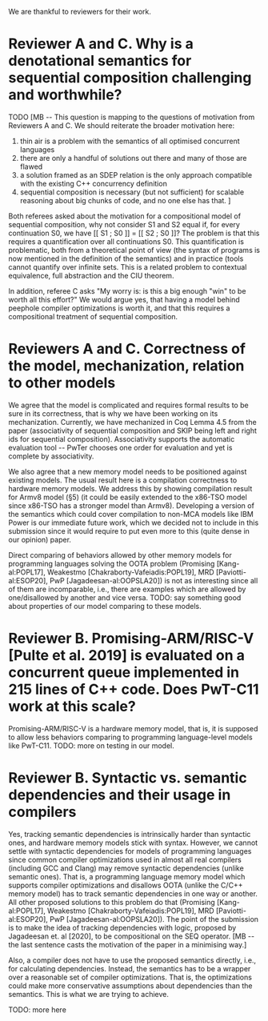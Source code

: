 We are thankful to reviewers for their work.

# Reviewer A and C. Why is a denotational semantics for sequential composition challenging and worthwhile?
TODO
[MB -- This question is mapping to the questions of motivation from Reviewers A and C. We should reiterate the broader motivation here:
1. thin air is a problem with the semantics of all optimised concurrent languages
2. there are only a handful of solutions out there and many of those are flawed
3. a solution framed as an SDEP relation is the only approach compatible with the existing C++ concurrency definition
4. sequential composition is necessary (but not sufficient) for scalable reasoning about big chunks of code, and no one else has that.
]

Both referees asked about the motivation for a compositional model of
sequential composition, why not consider S1 and S2 equal if, for every
continuation S0, we have [[ S1 ; S0 ]] = [[ S2 ; S0 ]]?  The problem
is that this requires a quantification over all continuations S0. This
quantification is problematic, both from a theoretical point of view
(the syntax of programs is now mentioned in the definition of the
semantics) and in practice (tools cannot quantify over infinite
sets. This is a related problem to contextual equivalence, full
abstraction and the CIU theorem.

In addition, referee C asks "My worry is: is this a big enough "win"
to be worth all this effort?" We would argue yes, that having a model
behind peephole compiler optimizations is worth it, and that this
requires a compositional treatment of sequential composition.

# Reviewers A and C. Correctness of the model, mechanization, relation to other models
We agree that the model is complicated and requires formal results to be sure in its correctness,
that is why we have been working on its mechanization.
Currently, we have mechanized in Coq Lemma 4.5 from the paper
(associativity of sequential composition and SKIP being left and right ids for sequential composition).
Associativity supports the automatic evaluation tool -- PwTer chooses one order for evaluation and yet is complete by associativity.

We also agree that a new memory model needs to be positioned against existing models.
The usual result here is a compilation correctness to hardware memory models.
We address this by showing compilation result for Armv8 model (§5)
(it could be easily extended to the x86-TSO model since x86-TSO has a stronger model than Armv8).
Developing a version of the semantics which could cover compilation to non-MCA models like IBM Power
is our immediate future work, which we decided not to include in this submission since it would require to put even
more to this (quite dense in our opinion) paper.

Direct comparing of behaviors allowed by other memory models for programming languages solving the OOTA problem
(Promising [Kang-al:POPL17], Weakestmo [Chakraborty-Vafeiadis:POPL19], MRD [Paviotti-al:ESOP20], PwP [Jagadeesan-al:OOPSLA20])
is not as interesting since all of them are incomparable, i.e., there are examples which are allowed by one/disallowed by another
and vice versa.
TODO: say something good about properties of our model comparing to these models.


# Reviewer B. Promising-ARM/RISC-V [Pulte et al. 2019] is evaluated on a concurrent queue implemented in 215 lines of C++ code. Does PwT-C11 work at this scale?
Promising-ARM/RISC-V is a hardware memory model, that is, it is supposed to allow less behaviors comparing to programming language-level models like PwT-C11.
TODO: more on testing in our model.

# Reviewer B. Syntactic vs. semantic dependencies and their usage in compilers
Yes, tracking semantic dependencies is intrinsically harder than syntactic ones, and hardware memory models stick with syntax.
However, we cannot settle with syntactic dependencies for models of programming languages since common compiler optimizations
used in almost all real compilers (including GCC and Clang) may remove syntactic dependencies (unlike semantic ones).
That is, a programming language memory model which supports compiler optimizations and disallows OOTA (unlike the C/C++ memory model)
has to track semantic dependencies in one way or another. All other proposed solutions to this problem do that
(Promising [Kang-al:POPL17], Weakestmo [Chakraborty-Vafeiadis:POPL19], MRD [Paviotti-al:ESOP20], PwP [Jagadeesan-al:OOPSLA20]).
The point of the submission is to make the idea of tracking dependencies with logic, proposed by Jagadeesan et. al [2020],
to be compositional on the SEQ operator.
[MB -- the last sentence casts the motivation of the paper in a minimising way.]

Also, a compiler does not have to use the proposed semantics directly, i.e., for calculating dependencies.
Instead, the semantics has to be a wrapper over a reasonable set of compiler optimizations. That is, the optimizations
could make more conservative assumptions about dependencies than the semantics. This is what we are trying to achieve.

TODO: more here
